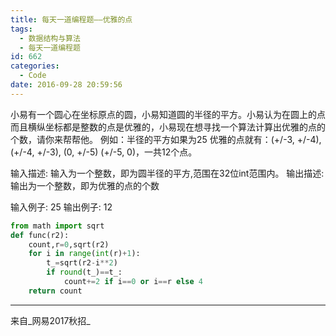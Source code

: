 ```yaml
---
title: 每天一道编程题——优雅的点
tags:
  - 数据结构与算法
  - 每天一道编程题
id: 662
categories:
  - Code
date: 2016-09-28 20:59:56
---
```

小易有一个圆心在坐标原点的圆，小易知道圆的半径的平方。小易认为在圆上的点而且横纵坐标都是整数的点是优雅的，小易现在想寻找一个算法计算出优雅的点的个数，请你来帮帮他。
例如：半径的平方如果为25
优雅的点就有：(+/-3, +/-4), (+/-4, +/-3), (0, +/-5) (+/-5, 0)，一共12个点。

输入描述:
输入为一个整数，即为圆半径的平方,范围在32位int范围内。
输出描述:
输出为一个整数，即为优雅的点的个数

输入例子:
25
输出例子:
12
```py
from math import sqrt
def func(r2):
    count,r=0,sqrt(r2)
    for i in range(int(r)+1):
        t_=sqrt(r2-i**2)
        if round(t_)==t_:
            count+=2 if i==0 or i==r else 4
    return count
```
* * *
来自_网易2017秋招_